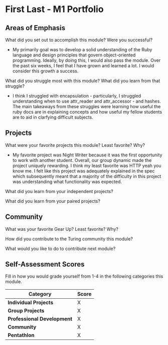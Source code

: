 # First Last - M1 Portfolio

## Areas of Emphasis

What did you set out to accomplish this module? Were you successful?
* My primarily goal was to develop a solid understanding of the Ruby language and design principles that govern object-oriented programming. Ideally, by doing this, I would also pass the module. Over the past six weeks, I feel that I have grown and learned a lot. I would consider this growth a success.

What did you struggle most with this module? What did you learn from that struggle?
* I think I struggled with encapsulation - particularly, I struggled understanding when to use attr_reader and attr_accessor - and hashes. The main takeaways from these struggles were learning how useful the ruby docs are in explaining concepts and how useful my fellow students are to aid in clarfying difficult subjects.

## Projects

What were your favorite projects this module? Least favorite? Why?
* My favorite project was Night Writer because it was the first opportunity to work with another student. Overall, our group dynamic made the project uniquely rewarding. I think my least favorite was HTTP yeah you know me. I felt like this project was adequately explained in the spec which subsequently meant that a majority of the difficulty in this project was understanding what functionality was expected.

What did you learn from your independent projects?

What did you learn from your paired projects?

## Community

What was your favorite Gear Up? Least favorite? Why?

How did you contribute to the Turing community this module?

What would you like to do to contribute next module?

## Self-Assessment Scores

Fill in how you would grade yourself from 1-4 in the following categories this module.

| Category                     | Score |
| -----------------------------| ----- |
| **Individual Projects**      |   X   |
| **Group Projects**           |   X   |
| **Professional Development** |   X   |
| **Community**                |   X   |
| **Pentathlon**               |   X   |
